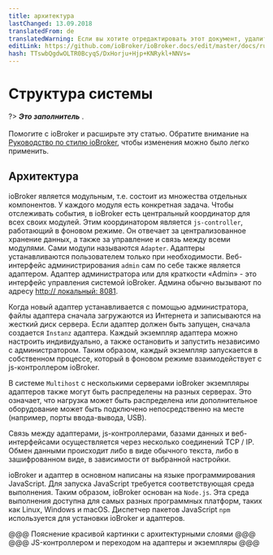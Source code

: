 ```yaml
---
title: архитектура
lastChanged: 13.09.2018
translatedFrom: de
translatedWarning: Если вы хотите отредактировать этот документ, удалите поле «translationFrom», в противном случае этот документ будет снова автоматически переведен
editLink: https://github.com/ioBroker/ioBroker.docs/edit/master/docs/ru/basics/architecture.md
hash: TTswbQgdwOLTR0BcyqS/DxHorju+Hjp+KNRykl+NNVs=
---
```

# Структура системы
?> ***Это заполнитель*** .<br><br> Помогите с ioBroker и расширьте эту статью. Обратите внимание на [Руководство по стилю ioBroker](https://www.iobroker.net/#de/documentation/community/styleguidedoc.md), чтобы изменения можно было легко применить.

## Архитектура
ioBroker является модульным, т.е. состоит из множества отдельных компонентов. У каждого модуля есть конкретная задача. Чтобы отслеживать события, в ioBroker есть центральный координатор для всех своих модулей. Этим координатором является `js-controller`, работающий в фоновом режиме. Он отвечает за централизованное хранение данных, а также за управление и связь между всеми модулями. Сами модули называются `Adapter`. Адаптеры устанавливаются пользователем только при необходимости. Веб-интерфейс администрирования `admin` сам по себе также является адаптером. Адаптер администратора или для краткости «Admin» - это интерфейс управления системой ioBroker. Админа обычно вызывают по адресу [http:// локальный: 8081](http://localhost:8081).

Когда новый адаптер устанавливается с помощью администратора, файлы адаптера сначала загружаются из Интернета и записываются на жесткий диск сервера. Если адаптер должен быть запущен, сначала создается `Instanz` адаптера. Каждый экземпляр адаптера можно настроить индивидуально, а также остановить и запустить независимо с администратором. Таким образом, каждый экземпляр запускается в собственном процессе, который в фоновом режиме взаимодействует с js-контроллером ioBroker.

В системе `Multihost` с несколькими серверами ioBroker экземпляры адаптеров также могут быть распределены на разных серверах. Это означает, что нагрузка может быть распределена или дополнительное оборудование может быть подключено непосредственно на месте (например, порты ввода-вывода, USB).

Связь между адаптерами, js-контроллерами, базами данных и веб-интерфейсами осуществляется через несколько соединений TCP / IP. Обмен данными происходит либо в виде обычного текста, либо в зашифрованном виде, в зависимости от выбранной настройки.

ioBroker и адаптер в основном написаны на языке программирования JavaScript. Для запуска JavaScript требуется соответствующая среда выполнения. Таким образом, ioBroker основан на `Node.js`. Эта среда выполнения доступна для самых разных программных платформ, таких как Linux, Windows и macOS. Диспетчер пакетов JavaScript `npm` используется для установки ioBroker и адаптеров.

@@@ Пояснение красивой картинки с архитектурными слоями @@@ @@@ JS-контроллером и переходом на адаптеры и экземпляры @@@